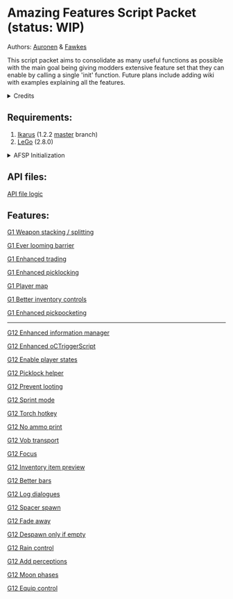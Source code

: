
# Amazing Features Script Packet (status: WIP)

Authors: [Auronen](https://github.com/auronen) & [Fawkes](https://github.com/Fawkes-dev)

This script packet aims to consolidate as many useful functions as possible with the main goal being giving modders extensive feature set that they can enable by calling a single 'init' function. Future plans include adding wiki with examples explaining all the features.

<details><summary>Credits</summary>
We are using a collection of many scripts from the entire Gothic community.

None of this would be possible without Ikarus & LeGo and without modders willing to share their amazing works & ideas.

<ins>Thank you</ins>: **Sektenspinner**, **Lehona**, **Gottfried**, **mud-freak**(Szapp), **Neconspictor**, **OrcWarrior**, **Dalai Zoll**, **Cryp18Struct**, **L-Titan** (Gelaos) (we will try to keep list up to date :smile: )
Special thanks goes to: **helpo1** :crown: & **Kaiser**, who endlessly debugged many features :sparkles:
</details>

## Requirements:

1. [Ikarus](https://github.com/Lehona/Ikarus) (1.2.2 <ins>master</ins> branch) 
1. [LeGo](https://github.com/Lehona/LeGo) (2.8.0)

<details><summary>AFSP Initialization</summary>

1. Make sure both **Ikarus** & **LeGo** are parsed from your `Gothic.src` file.
1. Copy all files from this repository to your Gothic work folder `_work\data\Scripts\Content\AF-Script-Packet`.
1. **G1** users will have to add function `Init_Global();` into their Startup.d file (as it is not there by default). Call `Init_Global ();` from all `INIT_*()` functions (don't call it from `INIT_SUB_*()` functions).

1. Update file `_work\data\Scripts\Content\Gothic.src` - add new line **after** parsed **LeGo**:
    * G1: `AF-Script-Packet\_headers_G1_All.src`
    * G2 NoTR: `AF-Script-Packet\_headers_G2_All.src`

1. **Important note:** in case of both G1 & G2 NoTR - each feature has to be initialized by calling respective `*_Init` function from your `Init_Global();` function in `Startup.d` file.
</details>

## API files:

[API file logic](Readme/API.md)

## Features:

[G1 Weapon stacking / splitting](Readme/G1_Weapon_Stacking.md)

[G1 Ever looming barrier](Readme/G1_Ever_Looming_Barrier.md)

[G1 Enhanced trading](Readme/G1_Enhanced_Trading.md)

[G1 Enhanced picklocking](Readme/G1_Enhanced_PickLocking.md)

[G1 Player map](Readme/G1_Player_Map.md)

[G1 Better inventory controls](Readme/G1_Better_Inventory_Controls.md)

[G1 Enhanced pickpocketing](Readme/G1_Enhanced_PickPocketing.md)

---

[G12 Enhanced information manager](Readme/G12_Enhanced_Information_Manager.md)

[G12 Enhanced oCTriggerScript](Readme/G12_Enhanced_oCTriggerScript.md)

[G12 Enable player states](Readme/G12_Enable_Player_States.md)

[G12 Picklock helper](Readme/G12_PickLock_Helper.md)

[G12 Prevent looting](Readme/G12_Prevent_Looting.md)

[G12 Sprint mode](Readme/G12_Sprint_Mode.md)

[G12 Torch hotkey](Readme/G12_Torch_HotKey.md)

[G12 No ammo print](Readme/G12_No_Ammo_Print.md)

[G12 Vob transport](Readme/G12_Vob_Transport.md)

[G12 Focus](Readme/G12_Focus.md)

[G12 Inventory item preview](Readme/G12_Inventory_Item_Preview.md)

[G12 Better bars](Readme/G12_Better_Bars.md)

[G12 Log dialogues](Readme/G12_Log_Dialogues.md)

[G12 Spacer spawn](Readme/G12_Spacer_Spawn.md)

[G12 Fade away](Readme/G12_Fade_Away.md)

[G12 Despawn only if empty](Readme/G12_Despawn_Only_If_Empty.md)

[G12 Rain control](Readme/G12_Rain_Control.md)

[G12 Add perceptions](Readme/G12_Add_Perceptions.md)

[G12 Moon phases](Readme/G12_Moon_Phases.md)

[G12 Equip control](Readme/G12_Equip_Control.md)


